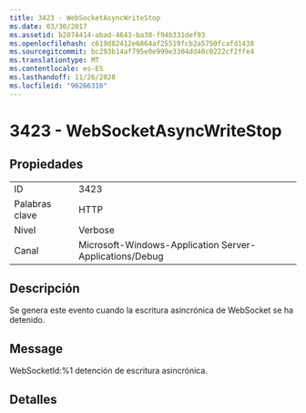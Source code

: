 ```yaml
---
title: 3423 - WebSocketAsyncWriteStop
ms.date: 03/30/2017
ms.assetid: b2074414-abad-4643-ba38-f94b331def93
ms.openlocfilehash: c619d82412e6864af25519fcb2a5750fcafd1438
ms.sourcegitcommit: bc293b14af795e0e999e3304dd40c0222cf2ffe4
ms.translationtype: MT
ms.contentlocale: es-ES
ms.lasthandoff: 11/26/2020
ms.locfileid: "96266316"
---
```

# <a name="3423---websocketasyncwritestop"></a>3423 - WebSocketAsyncWriteStop

## <a name="properties"></a>Propiedades  
  
|||  
|-|-|  
|ID|3423|  
|Palabras clave|HTTP|  
|Nivel|Verbose|  
|Canal|Microsoft-Windows-Application Server-Applications/Debug|  
  
## <a name="description"></a>Descripción  

 Se genera este evento cuando la escritura asincrónica de WebSocket se ha detenido.  
  
## <a name="message"></a>Message  

 WebSocketId:%1 detención de escritura asincrónica.  
  
## <a name="details"></a>Detalles
